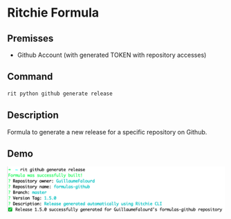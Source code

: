 # Ritchie Formula

## Premisses

- Github Account (with generated TOKEN with repository accesses)

## Command

```bash
rit python github generate release
```

## Description

Formula to generate a new release for a specific repository on Github.

## Demo

<img class="special-img-class" src="/docs/img/rit-github-generate-release.png"/>
